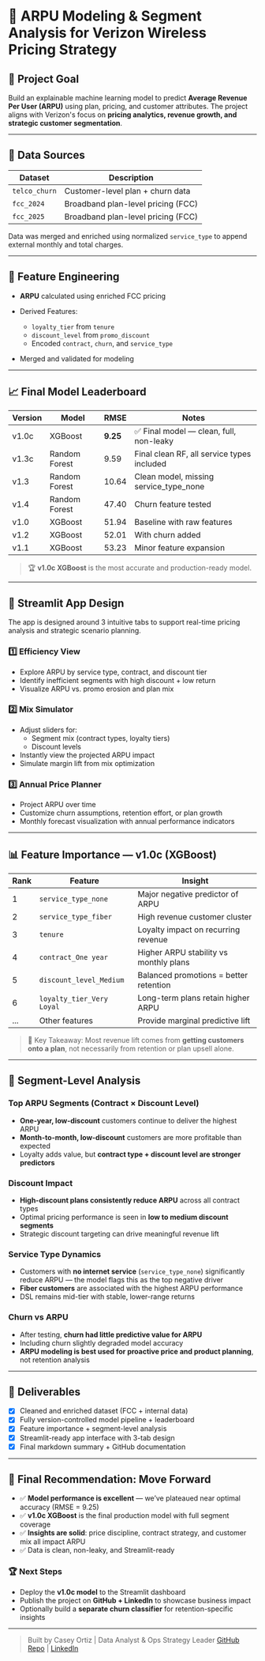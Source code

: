 # 🚀 ARPU Modeling & Segment Analysis for Verizon Wireless Pricing Strategy

## 🧠 Project Goal

Build an explainable machine learning model to predict **Average Revenue Per User (ARPU)** using plan, pricing, and customer attributes. The project aligns with Verizon's focus on **pricing analytics, revenue growth, and strategic customer segmentation**.

---

## 💾 Data Sources

| Dataset       | Description                        |
| ------------- | ---------------------------------- |
| `telco_churn` | Customer-level plan + churn data   |
| `fcc_2024`    | Broadband plan-level pricing (FCC) |
| `fcc_2025`    | Broadband plan-level pricing (FCC) |

Data was merged and enriched using normalized `service_type` to append external monthly and total charges.

---

## 🧪 Feature Engineering

* **ARPU** calculated using enriched FCC pricing
* Derived Features:

  * `loyalty_tier` from `tenure`
  * `discount_level` from `promo_discount`
  * Encoded `contract`, `churn`, and `service_type`
* Merged and validated for modeling

---

## 📈 Final Model Leaderboard

| Version | Model         | RMSE   | Notes                                       |
|---------|---------------|--------|---------------------------------------------|
| v1.0c   | XGBoost       | **9.25**  | ✅ Final model — clean, full, non-leaky       |
| v1.3c   | Random Forest | 9.59   | Final clean RF, all service types included  |
| v1.3    | Random Forest | 10.64  | Clean model, missing service_type_none      |
| v1.4    | Random Forest | 47.40  | Churn feature tested                        |
| v1.0    | XGBoost       | 51.94  | Baseline with raw features                  |
| v1.2    | XGBoost       | 52.01  | With churn added                            |
| v1.1    | XGBoost       | 53.23  | Minor feature expansion                     |

> 🏆 **v1.0c XGBoost** is the most accurate and production-ready model.

---

## 📱 Streamlit App Design

The app is designed around 3 intuitive tabs to support real-time pricing analysis and strategic scenario planning.

### 1️⃣ Efficiency View
- Explore ARPU by service type, contract, and discount tier
- Identify inefficient segments with high discount + low return
- Visualize ARPU vs. promo erosion and plan mix

### 2️⃣ Mix Simulator
- Adjust sliders for:
  - Segment mix (contract types, loyalty tiers)
  - Discount levels
- Instantly view the projected ARPU impact
- Simulate margin lift from mix optimization

### 3️⃣ Annual Price Planner
- Project ARPU over time
- Customize churn assumptions, retention effort, or plan growth
- Monthly forecast visualization with annual performance indicators

---

## 📊 Feature Importance — v1.0c (XGBoost)

| Rank | Feature             | Insight                                 |
|------|---------------------|-----------------------------------------|
| 1    | `service_type_none` | Major negative predictor of ARPU       |
| 2    | `service_type_fiber`| High revenue customer cluster           |
| 3    | `tenure`            | Loyalty impact on recurring revenue     |
| 4    | `contract_One year` | Higher ARPU stability vs monthly plans  |
| 5    | `discount_level_Medium` | Balanced promotions = better retention |
| 6    | `loyalty_tier_Very Loyal` | Long-term plans retain higher ARPU     |
| ...  | Other features      | Provide marginal predictive lift        |

> 📌 Key Takeaway: Most revenue lift comes from **getting customers onto a plan**, not necessarily from retention or plan upsell alone.

---

## 🧬 Segment-Level Analysis

### Top ARPU Segments (Contract × Discount Level)

* **One-year, low-discount** customers continue to deliver the highest ARPU
* **Month-to-month, low-discount** customers are more profitable than expected
* Loyalty adds value, but **contract type + discount level are stronger predictors**

### Discount Impact

* **High-discount plans consistently reduce ARPU** across all contract types
* Optimal pricing performance is seen in **low to medium discount segments**
* Strategic discount targeting can drive meaningful revenue lift

### Service Type Dynamics

* Customers with **no internet service** (`service_type_none`) significantly reduce ARPU — the model flags this as the top negative driver
* **Fiber customers** are associated with the highest ARPU performance
* DSL remains mid-tier with stable, lower-range returns

### Churn vs ARPU

* After testing, **churn had little predictive value for ARPU**
* Including churn slightly degraded model accuracy
* **ARPU modeling is best used for proactive price and product planning**, not retention analysis

---

## 💼 Deliverables

* [x] Cleaned and enriched dataset (FCC + internal data)
* [x] Fully version-controlled model pipeline + leaderboard
* [x] Feature importance + segment-level analysis
* [x] Streamlit-ready app interface with 3-tab design
* [x] Final markdown summary + GitHub documentation

---

## 🚩 Final Recommendation: Move Forward

* ✅ **Model performance is excellent** — we’ve plateaued near optimal accuracy (RMSE = 9.25)
* ✅ **v1.0c XGBoost** is the final production model with full segment coverage
* ✅ **Insights are solid**: price discipline, contract strategy, and customer mix all impact ARPU
* ✅ Data is clean, non-leaky, and Streamlit-ready

### 🏆 Next Steps

* Deploy the **v1.0c model** to the Streamlit dashboard
* Publish the project on **GitHub + LinkedIn** to showcase business impact
* Optionally build a **separate churn classifier** for retention-specific insights

---

> Built by Casey Ortiz | Data Analyst & Ops Strategy Leader
> [GitHub Repo](https://github.com/caeyio) | [LinkedIn](https://linkedin.com/in/kco1)
